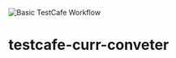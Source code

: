 ![Basic TestCafe Workflow](https://github.com/amalsgit/testcafe-curr-conveter/workflows/Basic%20TestCafe%20Workflow/badge.svg)
# testcafe-curr-conveter